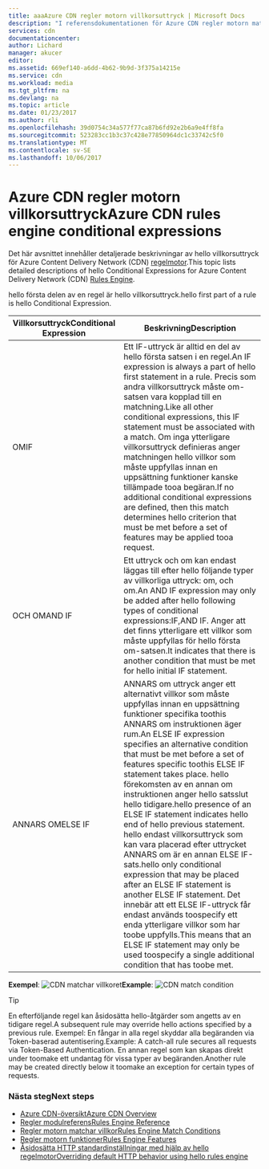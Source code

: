 ```yaml
---
title: aaaAzure CDN regler motorn villkorsuttryck | Microsoft Docs
description: "I referensdokumentationen för Azure CDN regler motorn matchar villkoren och funktioner."
services: cdn
documentationcenter: 
author: Lichard
manager: akucer
editor: 
ms.assetid: 669ef140-a6dd-4b62-9b9d-3f375a14215e
ms.service: cdn
ms.workload: media
ms.tgt_pltfrm: na
ms.devlang: na
ms.topic: article
ms.date: 01/23/2017
ms.author: rli
ms.openlocfilehash: 39d0754c34a577f77ca87b6fd92e2b6a9e4ff8fa
ms.sourcegitcommit: 523283cc1b3c37c428e77850964dc1c33742c5f0
ms.translationtype: MT
ms.contentlocale: sv-SE
ms.lasthandoff: 10/06/2017
---
```

# <a name="azure-cdn-rules-engine-conditional-expressions"></a><span data-ttu-id="f1841-103">Azure CDN regler motorn villkorsuttryck</span><span class="sxs-lookup"><span data-stu-id="f1841-103">Azure CDN rules engine conditional expressions</span></span>
<span data-ttu-id="f1841-104">Det här avsnittet innehåller detaljerade beskrivningar av hello villkorsuttryck för Azure Content Delivery Network (CDN) [regelmotor](cdn-rules-engine.md).</span><span class="sxs-lookup"><span data-stu-id="f1841-104">This topic lists detailed descriptions of hello Conditional Expressions for Azure Content Delivery Network (CDN) [Rules Engine](cdn-rules-engine.md).</span></span>

<span data-ttu-id="f1841-105">hello första delen av en regel är hello villkorsuttryck.</span><span class="sxs-lookup"><span data-stu-id="f1841-105">hello first part of a rule is hello Conditional Expression.</span></span>

<span data-ttu-id="f1841-106">Villkorsuttryck</span><span class="sxs-lookup"><span data-stu-id="f1841-106">Conditional Expression</span></span> | <span data-ttu-id="f1841-107">Beskrivning</span><span class="sxs-lookup"><span data-stu-id="f1841-107">Description</span></span>
-----------------------|-------------
<span data-ttu-id="f1841-108">OM</span><span class="sxs-lookup"><span data-stu-id="f1841-108">IF</span></span> | <span data-ttu-id="f1841-109">Ett IF-uttryck är alltid en del av hello första satsen i en regel.</span><span class="sxs-lookup"><span data-stu-id="f1841-109">An IF expression is always a part of hello first statement in a rule.</span></span> <span data-ttu-id="f1841-110">Precis som andra villkorsuttryck måste om-satsen vara kopplad till en matchning.</span><span class="sxs-lookup"><span data-stu-id="f1841-110">Like all other conditional expressions, this IF statement must be associated with a match.</span></span> <span data-ttu-id="f1841-111">Om inga ytterligare villkorsuttryck definieras anger matchningen hello villkor som måste uppfyllas innan en uppsättning funktioner kanske tillämpade tooa begäran.</span><span class="sxs-lookup"><span data-stu-id="f1841-111">If no additional conditional expressions are defined, then this match determines hello criterion that must be met before a set of features may be applied tooa request.</span></span>
<span data-ttu-id="f1841-112">OCH OM</span><span class="sxs-lookup"><span data-stu-id="f1841-112">AND IF</span></span> | <span data-ttu-id="f1841-113">Ett uttryck och om kan endast läggas till efter hello följande typer av villkorliga uttryck: om, och om.</span><span class="sxs-lookup"><span data-stu-id="f1841-113">An AND IF expression may only be added after hello following types of conditional expressions:IF,AND IF.</span></span> <span data-ttu-id="f1841-114">Anger att det finns ytterligare ett villkor som måste uppfyllas för hello första om-satsen.</span><span class="sxs-lookup"><span data-stu-id="f1841-114">It indicates that there is another condition that must be met for hello initial IF statement.</span></span>
<span data-ttu-id="f1841-115">ANNARS OM</span><span class="sxs-lookup"><span data-stu-id="f1841-115">ELSE IF</span></span>| <span data-ttu-id="f1841-116">ANNARS om uttryck anger ett alternativt villkor som måste uppfyllas innan en uppsättning funktioner specifika toothis ANNARS om instruktionen äger rum.</span><span class="sxs-lookup"><span data-stu-id="f1841-116">An ELSE IF expression specifies an alternative condition that must be met before a set of features specific toothis ELSE IF statement takes place.</span></span> <span data-ttu-id="f1841-117">hello förekomsten av en annan om instruktionen anger hello satsslut hello tidigare.</span><span class="sxs-lookup"><span data-stu-id="f1841-117">hello presence of an ELSE IF statement indicates hello end of hello previous statement.</span></span> <span data-ttu-id="f1841-118">hello endast villkorsuttryck som kan vara placerad efter uttrycket ANNARS om är en annan ELSE IF-sats.</span><span class="sxs-lookup"><span data-stu-id="f1841-118">hello only conditional expression that may be placed after an ELSE IF statement is another ELSE IF statement.</span></span> <span data-ttu-id="f1841-119">Det innebär att ett ELSE IF-uttryck får endast används toospecify ett enda ytterligare villkor som har toobe uppfylls.</span><span class="sxs-lookup"><span data-stu-id="f1841-119">This means that an ELSE IF statement may only be used toospecify a single additional condition that has toobe met.</span></span>

<span data-ttu-id="f1841-120">**Exempel**: ![CDN matchar villkoret](./media/cdn-rules-engine-reference/cdn-rules-engine-conditional-expression.png)</span><span class="sxs-lookup"><span data-stu-id="f1841-120">**Example**: ![CDN match condition](./media/cdn-rules-engine-reference/cdn-rules-engine-conditional-expression.png)</span></span>

 > [!TIP]
   > <span data-ttu-id="f1841-121">En efterföljande regel kan åsidosätta hello-åtgärder som angetts av en tidigare regel.</span><span class="sxs-lookup"><span data-stu-id="f1841-121">A subsequent rule may override hello actions specified by a previous rule.</span></span> <span data-ttu-id="f1841-122">Exempel: En fångar in alla regel skyddar alla begäranden via Token-baserad autentisering.</span><span class="sxs-lookup"><span data-stu-id="f1841-122">Example: A catch-all rule secures all requests via Token-Based Authentication.</span></span> <span data-ttu-id="f1841-123">En annan regel som kan skapas direkt under toomake ett undantag för vissa typer av begäranden.</span><span class="sxs-lookup"><span data-stu-id="f1841-123">Another rule may be created directly below it toomake an exception for certain types of requests.</span></span>

### <a name="next-steps"></a><span data-ttu-id="f1841-124">Nästa steg</span><span class="sxs-lookup"><span data-stu-id="f1841-124">Next steps</span></span>
* [<span data-ttu-id="f1841-125">Azure CDN-översikt</span><span class="sxs-lookup"><span data-stu-id="f1841-125">Azure CDN Overview</span></span>](cdn-overview.md)
* [<span data-ttu-id="f1841-126">Regler modulreferens</span><span class="sxs-lookup"><span data-stu-id="f1841-126">Rules Engine Reference</span></span>](cdn-rules-engine-reference.md)
* [<span data-ttu-id="f1841-127">Regler motorn matchar villkor</span><span class="sxs-lookup"><span data-stu-id="f1841-127">Rules Engine Match Conditions</span></span>](cdn-rules-engine-reference-match-conditions.md)
* [<span data-ttu-id="f1841-128">Regler motorn funktioner</span><span class="sxs-lookup"><span data-stu-id="f1841-128">Rules Engine Features</span></span>](cdn-rules-engine-reference-features.md)
* [<span data-ttu-id="f1841-129">Åsidosätta HTTP standardinställningar med hjälp av hello regelmotor</span><span class="sxs-lookup"><span data-stu-id="f1841-129">Overriding default HTTP behavior using hello rules engine</span></span>](cdn-rules-engine.md)

